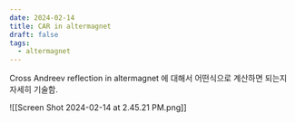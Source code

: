 ```yaml
---
date: 2024-02-14
title: CAR in altermagnet
draft: false
tags:
  - altermagnet
---
```

Cross Andreev reflection in altermagnet 에 대해서 어떤식으로 계산하면 되는지 자세히 기술함.

![[Screen Shot 2024-02-14 at 2.45.21 PM.png]]